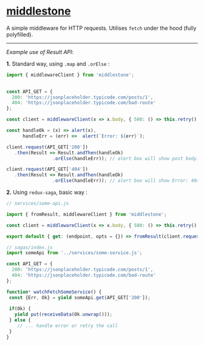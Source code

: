 # [middlestone]()

A simple middleware for HTTP requests. Utilises `fetch` under the hood (fully polyfilled).
 
_ _ _

*Example use of Result API*:

**1.** Standard way, using `.map` and `.orElse` :

```javascript
import { middlewareClient } from 'middlestone';
 

const API_GET = {
  200: 'https://jsonplaceholder.typicode.com/posts/1',
  404: 'https://jsonplaceholder.typicode.com/bad-route'
};

const client = middlewareClient(x => x.body, { 500: () => this.retry() }); 

const handleOk = (x) => alert(x),
      handleErr = (err) =>  alert(`Error: ${err}`);

client.request(API_GET['200'])
   .then(Result => Result.andThen(handleOk)
          	     .orElse(handleErr)); // alert box will show post body.

client.request(API_GET['404'])
   .then(Result => Result.andThen(handleOk)
          	     .orElse(handleErr)); // alert box will show Error: 404.

```

**2.** Using `redux-saga`, basic way :

```javascript
// services/some-api.js

import { fromResult, middlewareClient } from 'middlestone';

const client = middlewareClient(x => x.body, { 500: () => this.retry() }); 

export default { get: (endpoint, opts = {}) => fromResult(client.request(endpoint, opts)) };

```

```javascript
// sagas/index.js
import someApi from '../services/some-service.js';

const API_GET = {
  200: 'https://jsonplaceholder.typicode.com/posts/1',
  404: 'https://jsonplaceholder.typicode.com/bad-route'
};

function* watchFetchSomeService() {
 const {Err, Ok} = yield someApi.get(API_GET['200']);
 
 if(Ok) {
   yield put(receiveData(Ok.unwrap()));
 } else {
    // ... handle error or retry the call
 }
}
```
